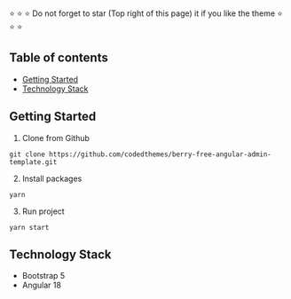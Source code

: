 :star: :star: :star: Do not forget to star (Top right of this page) it if you like the theme :star: :star: :star:

## Table of contents

- [Getting Started](#getting-started)
- [Technology Stack](#technology-stack)

## Getting Started

1. Clone from Github

```
git clone https://github.com/codedthemes/berry-free-angular-admin-template.git
```

2. Install packages

```
yarn
```

3. Run project

```
yarn start
```

## Technology Stack

- Bootstrap 5
- Angular 18
